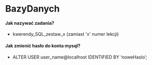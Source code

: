 # BazyDanych
#### Jak nazywać zadania?
- kwerendy_SQL_zestaw_x (zamiast 'x' numer lekcji)

#### Jak zmienić hasło do konta mysql?
- ALTER USER user_name@localhost IDENTIFIED BY ‘noweHaslo’;

